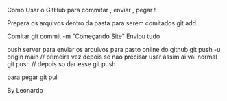 Como Usar o GitHub para commitar , enviar , pegar !

Prepara os arquivos dentro da pasta para serem comitados
git add . 


Comitar
git commit -m "Começando Site"
Enviou tudo 

push server para enviar os arquivos para pasto online do github
git push -u origin main // primeira vez
depois se nao precisar usar assim ai vai normal
git push    // depois so dar esse git push

para pegar 
git pull

By Leonardo



